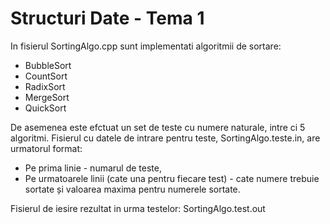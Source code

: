 # Structuri Date - Tema 1

In fisierul SortingAlgo.cpp sunt implementati algoritmii de sortare:
-	BubbleSort
-	CountSort
-	RadixSort
-	MergeSort
-	QuickSort

De asemenea este efctuat un set de teste cu numere naturale, intre ci 5 algoritmi. Fisierul cu datele de intrare pentru teste, SortingAlgo.teste.in, are urmatorul format:

-	Pe prima linie - numarul de teste,
-	Pe urmatoarele linii (cate una pentru fiecare test) - cate numere trebuie sortate și valoarea maxima pentru numerele sortate.

Fisierul de iesire rezultat in urma testelor: SortingAlgo.test.out
